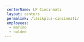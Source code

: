 ```yaml
---
 centerName: LP Cincinnati
 layout: centers
 permalink: /lasikplus-cincinnati/
 employees:
  - marino
  - holden
---
```

